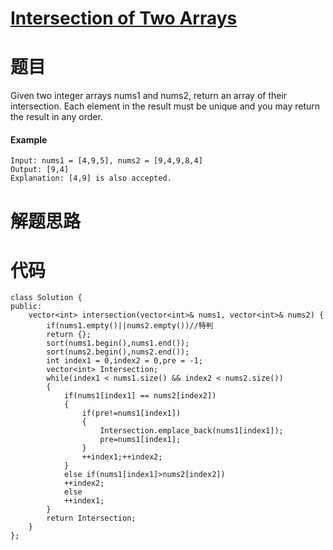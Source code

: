# [Intersection of Two Arrays](https://leetcode-cn.com/problems/intersection-of-two-arrays/)

# 题目
Given two integer arrays nums1 and nums2, return an array of their intersection. Each element in the result must be unique and you may return the result in any order.

#### Example
```
Input: nums1 = [4,9,5], nums2 = [9,4,9,8,4]
Output: [9,4]
Explanation: [4,9] is also accepted.
```

# 解题思路


# 代码
```
class Solution {
public:
    vector<int> intersection(vector<int>& nums1, vector<int>& nums2) {
        if(nums1.empty()||nums2.empty())//特判
        return {};
        sort(nums1.begin(),nums1.end());
        sort(nums2.begin(),nums2.end());
        int index1 = 0,index2 = 0,pre = -1;
        vector<int> Intersection;
        while(index1 < nums1.size() && index2 < nums2.size())
        {
            if(nums1[index1] == nums2[index2])
            {
                if(pre!=nums1[index1])
                {
                    Intersection.emplace_back(nums1[index1]);
                    pre=nums1[index1];
                }
                ++index1;++index2;
            }
            else if(nums1[index1]>nums2[index2])
            ++index2;
            else
            ++index1;
        }
        return Intersection;
    }
};
```
